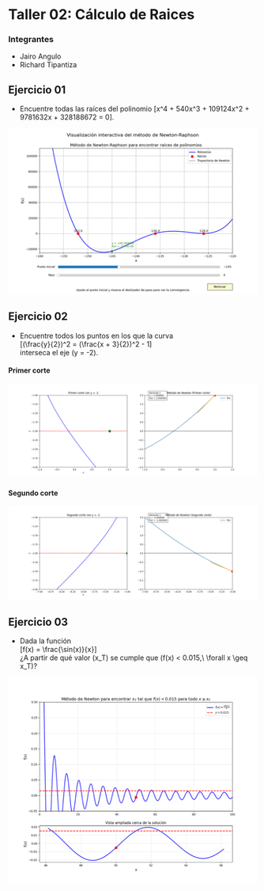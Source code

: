 # Taller 02: Cálculo de Raices

### Integrantes
- Jairo Angulo
- Richard Tipantiza

## Ejercicio 01
- Encuentre todas las raíces del polinomio \[x^4 + 540x^3 + 109124x^2 + 9781632x + 328188672 = 0\].

![alt text](newton_raphson_interactive.gif)

## Ejercicio 02

- Encuentre todos los puntos en los que la curva  
\[(\frac{y}{2})^2 = (\frac{x + 3}{2})^2 - 1\]  
interseca el eje \(y = -2\).


#### Primer corte
![alt text](gif_ejer_2.gif)
#### Segundo corte
![alt text](gif_2_2.gif)

## Ejercicio 03

- Dada la función  
\[f(x) = \frac{\sin(x)}{x}\]  
¿A partir de qué valor \(x_T\) se cumple que \(f(x) < 0.015,\ \forall x \geq x_T\)?


![alt text](gif3.gif)
